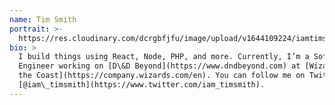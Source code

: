 ```yaml
---
name: Tim Smith
portrait: >-
  https://res.cloudinary.com/dcrgbfjfu/image/upload/v1644109224/iamtimsmith/timsmith_fyh0hq.jpg
bio: >
  I build things using React, Node, PHP, and more. Currently, I’m a Software
  Engineer working on [D\&D Beyond](https://www.dndbeyond.com) at [Wizards of
  the Coast](https://company.wizards.com/en). You can follow me on Twitter at
  [@iam\_timsmith](https://www.twitter.com/iam_timsmith).
---
```


